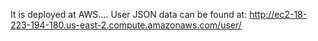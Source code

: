 It is deployed at AWS....
User JSON data can be found at: http://ec2-18-223-194-180.us-east-2.compute.amazonaws.com/user/
